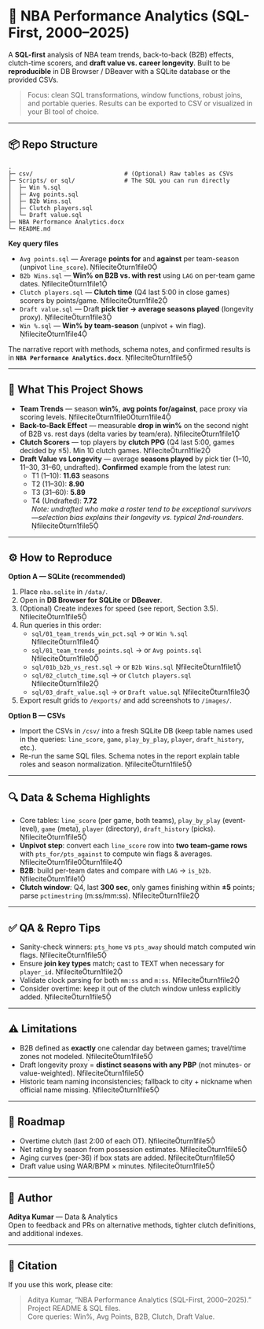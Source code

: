 # 🏀 NBA Performance Analytics (SQL-First, 2000–2025)

A **SQL-first** analysis of NBA team trends, back-to-back (B2B) effects, clutch-time scorers, and **draft value vs. career longevity**. Built to be **reproducible** in DB Browser / DBeaver with a SQLite database or the provided CSVs.

> Focus: clean SQL transformations, window functions, robust joins, and portable queries. Results can be exported to CSV or visualized in your BI tool of choice.

---

## 📦 Repo Structure 
```
.
├─ csv/                          # (Optional) Raw tables as CSVs
├─ Scripts/ or sql/              # The SQL you can run directly
│  ├─ Win %.sql
│  ├─ Avg points.sql
│  ├─ B2b Wins.sql
│  ├─ Clutch players.sql
│  └─ Draft value.sql
├─ NBA Performance Analytics.docx                    
└─ README.md
```

**Key query files**
- `Avg points.sql` — Average **points for** and **against** per team-season (unpivot `line_score`). fileciteturn1file0  
- `B2b Wins.sql` — **Win% on B2B vs. with rest** using `LAG` on per-team game dates. fileciteturn1file1  
- `Clutch players.sql` — **Clutch time** (Q4 last 5:00 in close games) scorers by points/game. fileciteturn1file2  
- `Draft value.sql` — Draft **pick tier → average seasons played** (longevity proxy). fileciteturn1file3  
- `Win %.sql` — **Win% by team-season** (unpivot + win flag). fileciteturn1file4  

The narrative report with methods, schema notes, and confirmed results is in **`NBA Performance Analytics.docx`**. fileciteturn1file5

---

## 🧭 What This Project Shows
- **Team Trends** — season **win%**, **avg points for/against**, pace proxy via scoring levels. fileciteturn1file0turn1file4  
- **Back-to-Back Effect** — measurable **drop in win%** on the second night of B2B vs. rest days (delta varies by team/era). fileciteturn1file1  
- **Clutch Scorers** — top players by **clutch PPG** (Q4 last 5:00, games decided by ≤5). Min 10 clutch games. fileciteturn1file2  
- **Draft Value vs Longevity** — average **seasons played** by pick tier (1–10, 11–30, 31–60, undrafted). **Confirmed** example from the latest run:  
  - T1 (1–10): **11.63** seasons  
  - T2 (11–30): **8.90**  
  - T3 (31–60): **5.89**  
  - T4 (Undrafted): **7.72**  
  _Note: undrafted who make a roster tend to be exceptional survivors—selection bias explains their longevity vs. typical 2nd‑rounders._ fileciteturn1file5

---

## ⚙️ How to Reproduce
**Option A — SQLite (recommended)**
1. Place `nba.sqlite` in `/data/`.  
2. Open in **DB Browser for SQLite** or **DBeaver**.
3. (Optional) Create indexes for speed (see report, Section 3.5). fileciteturn1file5
4. Run queries in this order:
   - `sql/01_team_trends_win_pct.sql` → or `Win %.sql` fileciteturn1file4  
   - `sql/01_team_trends_points.sql` → or `Avg points.sql` fileciteturn1file0  
   - `sql/01b_b2b_vs_rest.sql` → or `B2b Wins.sql` fileciteturn1file1  
   - `sql/02_clutch_time.sql` → or `Clutch players.sql` fileciteturn1file2  
   - `sql/03_draft_value.sql` → or `Draft value.sql` fileciteturn1file3  
5. Export result grids to `/exports/` and add screenshots to `/images/`.

**Option B — CSVs**
- Import the CSVs in `/csv/` into a fresh SQLite DB (keep table names used in the queries: `line_score`, `game`, `play_by_play`, `player`, `draft_history`, etc.).  
- Re-run the same SQL files. Schema notes in the report explain table roles and season normalization. fileciteturn1file5

---

## 🔍 Data & Schema Highlights
- Core tables: `line_score` (per game, both teams), `play_by_play` (event-level), `game` (meta), `player` (directory), `draft_history` (picks). fileciteturn1file5  
- **Unpivot step**: convert each `line_score` row into **two team-game rows** with `pts_for/pts_against` to compute win flags & averages. fileciteturn1file0turn1file4  
- **B2B**: build per-team dates and compare with `LAG` → `is_b2b`. fileciteturn1file1  
- **Clutch window**: Q4, last **300 sec**, only games finishing within **±5** points; parse `pctimestring` (m:ss/mm:ss). fileciteturn1file2

---

## ✅ QA & Repro Tips
- Sanity-check winners: `pts_home` vs `pts_away` should match computed win flags. fileciteturn1file5  
- Ensure **join key types** match; cast to TEXT when necessary for `player_id`. fileciteturn1file2  
- Validate clock parsing for both `mm:ss` and `m:ss`. fileciteturn1file2  
- Consider overtime: keep it out of the clutch window unless explicitly added. fileciteturn1file5

---

## ⚠️ Limitations
- B2B defined as **exactly** one calendar day between games; travel/time zones not modeled. fileciteturn1file5  
- Draft longevity proxy = **distinct seasons with any PBP** (not minutes- or value-weighted). fileciteturn1file5  
- Historic team naming inconsistencies; fallback to city + nickname when official name missing. fileciteturn1file5  

---

## 📌 Roadmap
- Overtime clutch (last 2:00 of each OT). fileciteturn1file5  
- Net rating by season from possession estimates. fileciteturn1file5  
- Aging curves (per-36) if box stats are added. fileciteturn1file5  
- Draft value using WAR/BPM × minutes. fileciteturn1file5  


---

## 👤 Author
**Aditya Kumar** — Data & Analytics  
Open to feedback and PRs on alternative methods, tighter clutch definitions, and additional indexes.

---

## 🙌 Citation
If you use this work, please cite:
> Aditya Kumar, “NBA Performance Analytics (SQL-First, 2000–2025).” Project README & SQL files.  
Core queries: Win%, Avg Points, B2B, Clutch, Draft Value. 
